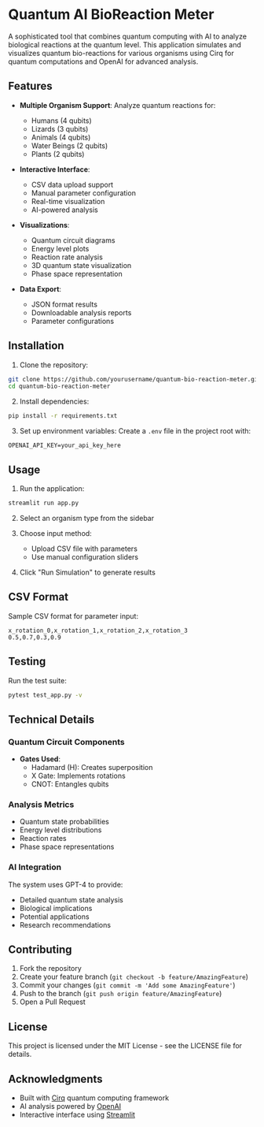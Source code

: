 # Quantum AI BioReaction Meter

A sophisticated tool that combines quantum computing with AI to analyze biological reactions at the quantum level. This application simulates and visualizes quantum bio-reactions for various organisms using Cirq for quantum computations and OpenAI for advanced analysis.

## Features

- **Multiple Organism Support**: Analyze quantum reactions for:
  - Humans (4 qubits)
  - Lizards (3 qubits)
  - Animals (4 qubits)
  - Water Beings (2 qubits)
  - Plants (2 qubits)

- **Interactive Interface**:
  - CSV data upload support
  - Manual parameter configuration
  - Real-time visualization
  - AI-powered analysis

- **Visualizations**:
  - Quantum circuit diagrams
  - Energy level plots
  - Reaction rate analysis
  - 3D quantum state visualization
  - Phase space representation

- **Data Export**:
  - JSON format results
  - Downloadable analysis reports
  - Parameter configurations

## Installation

1. Clone the repository:
```bash
git clone https://github.com/yourusername/quantum-bio-reaction-meter.git
cd quantum-bio-reaction-meter
```

2. Install dependencies:
```bash
pip install -r requirements.txt
```

3. Set up environment variables:
Create a `.env` file in the project root with:
```
OPENAI_API_KEY=your_api_key_here
```

## Usage

1. Run the application:
```bash
streamlit run app.py
```

2. Select an organism type from the sidebar

3. Choose input method:
   - Upload CSV file with parameters
   - Use manual configuration sliders

4. Click "Run Simulation" to generate results

## CSV Format

Sample CSV format for parameter input:
```csv
x_rotation_0,x_rotation_1,x_rotation_2,x_rotation_3
0.5,0.7,0.3,0.9
```

## Testing

Run the test suite:
```bash
pytest test_app.py -v
```

## Technical Details

### Quantum Circuit Components

- **Gates Used**:
  - Hadamard (H): Creates superposition
  - X Gate: Implements rotations
  - CNOT: Entangles qubits

### Analysis Metrics

- Quantum state probabilities
- Energy level distributions
- Reaction rates
- Phase space representations

### AI Integration

The system uses GPT-4 to provide:
- Detailed quantum state analysis
- Biological implications
- Potential applications
- Research recommendations

## Contributing

1. Fork the repository
2. Create your feature branch (`git checkout -b feature/AmazingFeature`)
3. Commit your changes (`git commit -m 'Add some AmazingFeature'`)
4. Push to the branch (`git push origin feature/AmazingFeature`)
5. Open a Pull Request

## License

This project is licensed under the MIT License - see the LICENSE file for details.

## Acknowledgments

- Built with [Cirq](https://quantumai.google/cirq) quantum computing framework
- AI analysis powered by [OpenAI](https://openai.com/)
- Interactive interface using [Streamlit](https://streamlit.io/)
